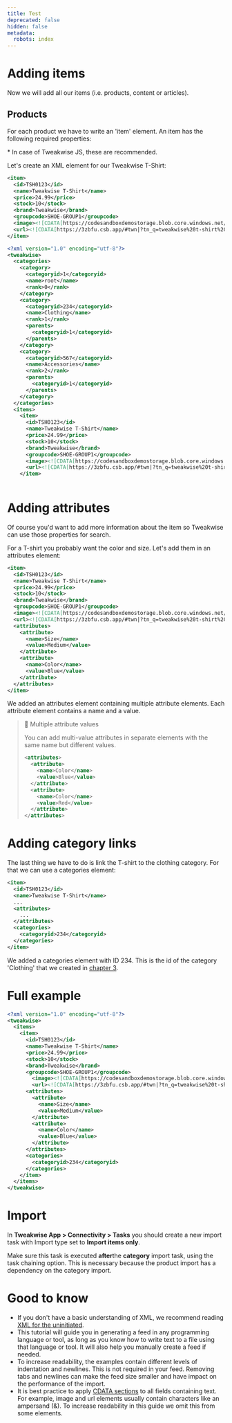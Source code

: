 ```yaml
---
title: Test
deprecated: false
hidden: false
metadata:
  robots: index
---
```



# Adding items

Now we will add all our items \(i.e. products, content or articles\).

## Products

For each product we have to write an 'item' element. An item has the following required properties:

\* In case of Tweakwise JS, these are recommended.

Let's create an XML element for our Tweakwise T-Shirt:

```xml Item XML sample
<item>
  <id>TSH0123</id>
  <name>Tweakwise T-Shirt</name>
  <price>24.99</price>
  <stock>10</stock>
  <brand>Tweakwise</brand>
  <groupcode>SHOE-GROUP1</groupcode>
  <image><![CDATA[https://codesandboxdemostorage.blob.core.windows.net/codesandboxdemostorage/products/tshirt-blauw.jpg]]></image>
  <url><![CDATA[https://3zbfu.csb.app/#twn|?tn_q=tweakwise%20t-shirt%20blue]]></url>
</item>
```
```xml tweakwise-feed.xml
<?xml version="1.0" encoding="utf-8"?>
<tweakwise>
  <categories>
    <category>
      <categoryid>1</categoryid>
      <name>root</name>
      <rank>0</rank>
    </category>
    <category>
      <categoryid>234</categoryid>
      <name>Clothing</name>
      <rank>1</rank>
      <parents>
        <categoryid>1</categoryid>
      </parents>
    </category>
    <category>
      <categoryid>567</categoryid>
      <name>Accessories</name>
      <rank>2</rank>
      <parents>
        <categoryid>1</categoryid>
      </parents>
    </category>
  </categories>
  <items>
    <item>
      <id>TSH0123</id>
      <name>Tweakwise T-Shirt</name>
      <price>24.99</price>
      <stock>10</stock>
      <brand>Tweakwise</brand>
      <groupcode>SHOE-GROUP1</groupcode>
      <image><![CDATA[https://codesandboxdemostorage.blob.core.windows.net/codesandboxdemostorage/products/tshirt-blauw.jpg]]></image>
      <url><![CDATA[https://3zbfu.csb.app/#twn|?tn_q=tweakwise%20t-shirt%20blue]]></url>
    </item>
    
```

## 

# Adding attributes

Of course you'd want to add more information about the item so Tweakwise can use those properties for search. 


For a T-shirt you probably want the color and size. Let's add them in an attributes element:

```xml Example
<item>
  <id>TSH0123</id>
  <name>Tweakwise T-Shirt</name>
  <price>24.99</price>
  <stock>10</stock>
  <brand>Tweakwise</brand>
  <groupcode>SHOE-GROUP1</groupcode>
  <image><![CDATA[https://codesandboxdemostorage.blob.core.windows.net/codesandboxdemostorage/products/tshirt-blauw.jpg]]></image>
  <url><![CDATA[https://3zbfu.csb.app/#twn|?tn_q=tweakwise%20t-shirt%20blue]]></url>
  <attributes>
    <attribute>
      <name>Size</name>
      <value>Medium</value>
    </attribute>
    <attribute>
      <name>Color</name>
      <value>Blue</value>
    </attribute>
  </attributes>
</item>
```

We added an attributes element containing multiple attribute elements. Each attribute element contains a name and a value.

> 📘 Multiple attribute values
> 
> You can add multi-value attributes in separate <attribute> elements with the same name but different values.
> 
> ```xml
> <attributes>
>   <attribute>
>     <name>Color</name>
>     <value>Blue</value>
>   </attribute>
>   <attribute>
>     <name>Color</name>
>     <value>Red</value>
>   </attribute>
> </attributes>
> ```

# Adding category links

The last thing we have to do is link the T-shirt to the clothing category. For that we can use a categories element:

```xml Example
<item>
  <id>TSH0123</id>
  <name>Tweakwise T-Shirt</name>
  ...
  <attributes>
    ...
  </attributes>
  <categories>
    <categoryid>234</categoryid>
  </categories>
</item>
```

We added a categories element with ID 234. This is the id of the category 'Clothing' that we created in [chapter 3](doc:generate-an-xml-feed#3-adding-categories).

# Full example

```xml tweakwise-feed.xml
<?xml version="1.0" encoding="utf-8"?>
<tweakwise>
  <items>
    <item>
      <id>TSH0123</id>
      <name>Tweakwise T-Shirt</name>
      <price>24.99</price>
      <stock>10</stock>
      <brand>Tweakwise</brand>
      <groupcode>SHOE-GROUP1</groupcode>
  		<image><![CDATA[https://codesandboxdemostorage.blob.core.windows.net/codesandboxdemostorage/products/tshirt-blauw.jpg]]></image>
  		<url><![CDATA[https://3zbfu.csb.app/#twn|?tn_q=tweakwise%20t-shirt%20blue]]></url>
      <attributes>
        <attribute>
          <name>Size</name>
          <value>Medium</value>
        </attribute>
        <attribute>
          <name>Color</name>
          <value>Blue</value>
        </attribute>
      </attributes>
      <categories>
        <categoryid>234</categoryid>
      </categories>
    </item>
  </items>
</tweakwise> 
```

# Import

In **Tweakwise App \> Connectivity \> Tasks** you should create a new import task with Import type set to **Import items only**.

Make sure this task is executed **after**the **category** import task, using the task chaining option. This is necessary because the product import has a dependency on the category import.

# Good to know

- If you don't have a basic understanding of XML, we recommend reading [XML for the uninitiated](https://support.microsoft.com/en-us/office/xml-for-the-uninitiated-a87d234d-4c2e-4409-9cbc-45e4eb857d44).
- This tutorial will guide you in generating a feed in any programming language or tool, as long as you know how to write text to a file using that language or tool. It will also help you manually create a feed if needed.
- To increase readability, the examples contain different levels of <Glossary>indentation</Glossary> and newlines. This is not required in your feed. Removing tabs and newlines can make the feed size smaller and have impact on the performance of the import.
- It is best practice to apply [CDATA sections](https://www.tutorialspoint.com/xml/xml_cdata_sections.htm) to all fields containing text. For example, image and url elements usually contain characters like an ampersand \(&\). To increase readability in this guide we omit this from some elements.